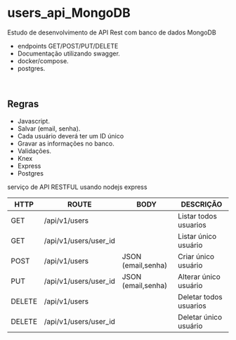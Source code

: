 # users_api_MongoDB

Estudo de desenvolvimento de API Rest com banco de dados MongoDB

- endpoints GET/POST/PUT/DELETE
- Documentação utilizando swagger.
- docker/compose.
- postgres.

</br>

## Regras

- Javascript.
- Salvar (email, senha).
- Cada usuário deverá ter um ID único
- Gravar as informações no banco.
- Validações.
- Knex
- Express
- Postgres

serviço de API RESTFUL usando nodejs express

| HTTP   | ROUTE                 | BODY               | DESCRIÇÃO              |
| ------ | --------------------- | ------------------ | ---------------------- |
| GET    | /api/v1/users         |                    | Listar todos usuarios  |
| GET    | /api/v1/users/user_id |                    | Listar único usuário   |
| POST   | /api/v1/users         | JSON (email,senha) | Criar único usuário    |
| PUT    | /api/v1/users/user_id | JSON (email,senha) | Alterar único usuário  |
| DELETE | /api/v1/users         |                    | Deletar todos usuarios |
| DELETE | /api/v1/users/user_id |                    | Deletar único usuário  |

